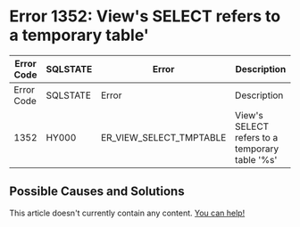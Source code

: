 
# Error 1352: View's SELECT refers to a temporary table'


| Error Code | SQLSTATE | Error | Description |
| --- | --- | --- | --- |
| Error Code | SQLSTATE | Error | Description |
| 1352 | HY000 | ER_VIEW_SELECT_TMPTABLE | View's SELECT refers to a temporary table '%s' |




## Possible Causes and Solutions


This article doesn't currently contain any content. [You can help!](/en/writing-and-editing-knowledge-base-articles/)

